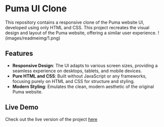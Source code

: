 # Puma UI Clone

This repository contains a responsive clone of the Puma website UI, developed using only HTML and CSS. This project recreates the visual design and layout of the Puma website, offering a similar user experience.
!(images/readmeimg/1.png)
## Features

- **Responsive Design**: The UI adapts to various screen sizes, providing a seamless experience on desktops, tablets, and mobile devices.
- **Pure HTML and CSS**: Built without JavaScript or any frameworks, focusing purely on HTML and CSS for structure and styling.
- **Modern Styling**: Emulates the clean, modern aesthetic of the original Puma website.

## Live Demo

Check out the live version of the project [here](https://puma-ui-clone.vercel.app/) 


